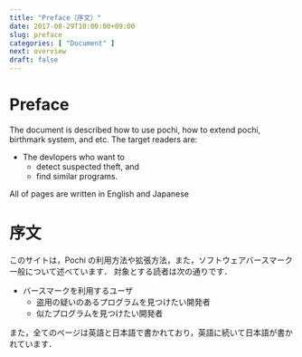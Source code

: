```yaml
---
title: "Preface（序文）"
date: 2017-08-29T10:00:00+09:00
slug: preface
categories: [ "Document" ]
next: overview
draft: false
---
```


# Preface

The document is described how to use pochi, how to extend pochi, birthmark system, and etc.
The target readers are:

* The devlopers who want to 
    * detect suspected theft, and
    * find similar programs.

All of pages are written in English and Japanese


# 序文

このサイトは，Pochi の利用方法や拡張方法，また，ソフトウェアバースマーク一般について述べています．
対象とする読者は次の通りです．

* バースマークを利用するユーザ
    * 盗用の疑いのあるプログラムを見つけたい開発者
    * 似たプログラムを見つけたい開発者

また，全てのページは英語と日本語で書かれており，英語に続いて日本語が書かれています．
